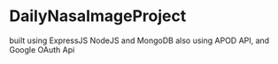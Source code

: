 # DailyNasaImageProject  
built using ExpressJS NodeJS and MongoDB also using APOD API, and Google OAuth Api
